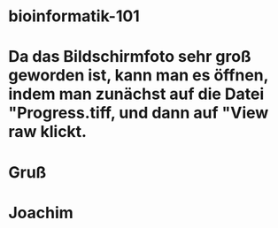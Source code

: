 # bioinformatik-101
# Da das Bildschirmfoto sehr groß geworden ist, kann man es öffnen, indem man zunächst auf die Datei "Progress.tiff, und dann auf "View raw klickt.
# Gruß
# Joachim
